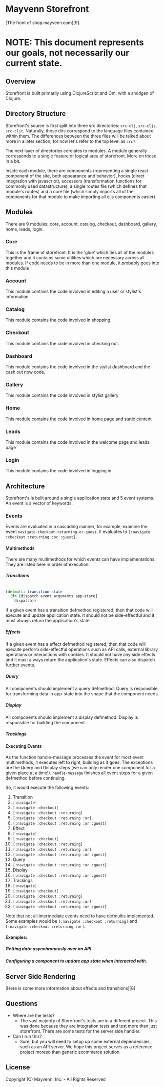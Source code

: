 # Mayvenn Storefront
[The front of shop.mayvenn.com][9].

# NOTE: This document represents our goals, not necessarily our current state.

## Overview
Storefront is built primarily using ClojureScript and Om, with a smidgen of Clojure.

## Directory Structure
Storefront's source is first split into three src directories: `src-clj`, `src-cljs`, `src-cljc`.
Naturally, these dirs correspond to the language files contained within them.
The differences between the three files will be talked about more in a later section,
for now let's refer to the top level as `src*`.

The next layer of directories corelates to modules.
A module generally corresponds to a single feature or logical area of storefront.
More on those in a bit.

Inside each module, there are
components (representing a single react component of the site, both appearance and behavior),
hooks (direct integration with javascript),
accessors (transformation functions for commonly used datastructure),
a single routes file (which defines that module's routes)
and a core file (which simply imports all of the components for that module to make importing all cljs components easier).


## Modules
There are 9 modules: core, account, catalog, checkout, dashboard, gallery, home, leads, login.

### Core
This is the frame of storefront.
It is the 'glue' which ties all of the modules together and it contains some utilities which are necessary across all modules.
If code needs to be in more than one module, it probably goes into this module

### Account
This module contains the code involved in editing a user or stylist's information

### Catalog
This module contains the code involved in shopping.

### Checkout
This module contains the code involved in checking out.

### Dashboard
This module contains the code involved in the stylist dashboard and the cash out now code.

### Gallery
This module contains the code involved in stylist gallery

### Home
This module contains the code involved in home page and static content

### Leads
This module contains the code involved in the welcome page and leads page

### Login
This module contains the code involved in logging in.

## Architecture
Storefront's is built around a single application state and 5 event systems.
An event is a vector of keywords.

### Events
Events are evaluated in a cascading manner, for example, examine the event `navigate-checkout-returning-or-guest`.
It evaluates to `[:navigate :checkout :returning :or :guest]`.

#### Multimethods
There are many multimethods for which events can have implementations.
They are listed here in order of execution.

##### Transitions
```clojure

(defmulti transition-state
  (fn [dispatch event arguments app-state]
    dispatch))

```

If a given event has a transition defmethod registered, then that code will execute and update application state.
It should not be side-effectful and it must always return the application's state

##### Effects
If a given event has a effect defmethod registered, then that code will execute perform side-effectful operations
such as API calls, external library operations or interactions with cookies.
It should not have any side effects and it must always return the application's state.
Effects can also dispatch further events.

##### Query
All components should implement a query defmethod.
Query is responsible for transforming data in app-state into the shape that the component needs.

##### Display
All components should implement a display defmethod.
Display is responsible for building the component.

##### Trackings

#### Executing Events
As the function handle-message processes the event for most event multimethods,
it executes left to right, building as it goes.
The exceptions are the Query and Display steps (we can only render one component for a given place at a time!).
`handle-message` finishes all event steps for a given defmethod before continuing.

So, it would execute the following events:
1. Transition
  1. `[:navigate]`
  2. `[:navigate :checkout]`
  3. `[:navigate :checkout :returning]`
  4. `[:navigate :checkout :returning :or]`
  5. `[:navigate :checkout :returning :or :guest]`
2. Effect
  1. `[:navigate]`
  2. `[:navigate :checkout]`
  3. `[:navigate :checkout :returning]`
  4. `[:navigate :checkout :returning :or]`
  5. `[:navigate :checkout :returning :or :guest]`
3. Query
  1. `[:navigate :checkout :returning :or :guest]`
4. Display
  1. `[:navigate :checkout :returning :or :guest]`
5. Trackings
  1. `[:navigate]`
  2. `[:navigate :checkout]`
  3. `[:navigate :checkout :returning]`
  4. `[:navigate :checkout :returning :or]`
  5. `[:navigate :checkout :returning :or :guest]`


Note that not all intermediate events need to have defmultis implemented.
Some examples would be `[:navigate :checkout :returning]` and `[:navigate :checkout :returning :or]`.

#### Examples:
##### Getting data asynchronously over an API
##### Configuring a component to update app state when interacted with.



## Server Side Rendering

[Here is some more information about effects and transitions][8]




## Questions
* Where are the tests?
  * The vast majority of Storefront's tests are in a different project.
  This was done because they are integration tests and test more than just storefront.
  There are some tests for the server side handler.
* Can I run this?
  * Sure, but you will need to setup up some external dependencies, such as an API server. We hope this project serves as a reference project moreso than generic ecommerce solution.

## License
Copyright (C) Mayvenn, Inc. - All Rights Reserved
